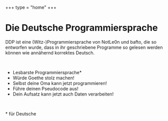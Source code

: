 +++
type = "home"
+++

# Die Deutsche Programmiersprache
DDP ist eine (Witz-)Programmiersprache von NotLe0n und bafto, die so entworfen wurde, dass in ihr geschriebene Programme so gelesen werden können wie annähernd korrektes Deutsch.

<br>

- Lesbarste Programmiersprache*
- Würde Goethe stolz machen!
- Selbst deine Oma kann jetzt programmieren!
- Führe deinen Pseudocode aus!
- Dein Aufsatz kann jetzt auch Daten verarbeiten!

<br>

<p class="small">* für Deutsche</p>